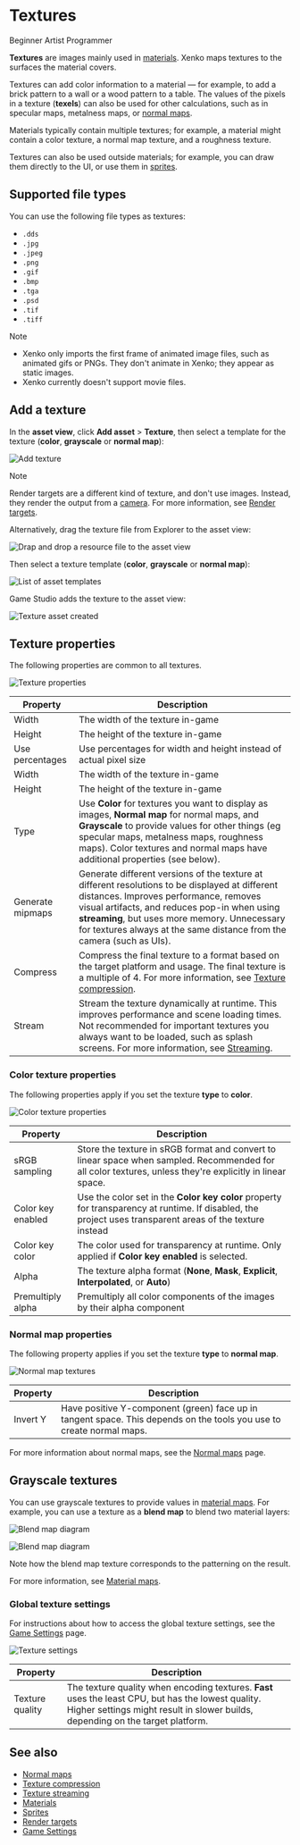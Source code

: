 # Textures

<span class="label label-doc-level">Beginner</span>
<span class="label label-doc-audience">Artist</span>
<span class="label label-doc-audience">Programmer</span>

**Textures** are images mainly used in [materials](../materials/index.md). Xenko maps textures to the surfaces the material covers.

Textures can add color information to a material — for example, to add a brick pattern to a wall or a wood pattern to a table. The values of the pixels in a texture (**texels**) can also be used for other calculations, such as in specular maps, metalness maps, or [normal maps](normal-maps.md). 

Materials typically contain multiple textures; for example, a material might contain a color texture, a normal map texture, and a roughness texture.

Textures can also be used outside materials; for example, you can draw them directly to the UI, or use them in [sprites](../../sprites/index.md).

## Supported file types

You can use the following file types as textures:

* `.dds`
* `.jpg`
* `.jpeg`
* `.png`
* `.gif`
* `.bmp`
* `.tga`
* `.psd`
* `.tif`
* `.tiff`

> [!Note]
> * Xenko only imports the first frame of animated image files, such as animated gifs or PNGs. They don't animate in Xenko; they appear as static images.
> * Xenko currently doesn't support movie files.

## Add a texture

In the **asset view**, click **Add asset** > **Texture**, then select a template for the texture (**color**, **grayscale** or **normal map**):

![Add texture](media/add-texture.png)

> [!Note]
> Render targets are a different kind of texture, and don't use images. Instead, they render the output from a [camera](../cameras.md). For more information, see [Render targets](../graphics-compositor/render-textures.md).

Alternatively, drag the texture file from Explorer to the asset view:

![Drap and drop a resource file to the asset view](../../get-started/media/create-assets-drop-resource.png)

Then select a texture template (**color**, **grayscale** or **normal map**):
   
![List of asset templates](media/create-assets-drag-drop-select-asset-template.png)

Game Studio adds the texture to the asset view:

![Texture asset created](../../get-started/media/create-assets-drag-drop-asset-created.png)

## Texture properties

The following properties are common to all textures.

![Texture properties](media/texture-properties.png)

| Property         | Description
|------------------|---------
| Width            | The width of the texture in-game
| Height           | The height of the texture in-game
| Use percentages    | Use percentages for width and height instead of actual pixel size
| Width            | The width of the texture in-game
| Height           | The height of the texture in-game
| Type             | Use **Color** for textures you want to display as images, **Normal map** for normal maps, and **Grayscale** to provide values for other things (eg specular maps, metalness maps, roughness maps). Color textures and normal maps have additional properties (see below).
| Generate mipmaps | Generate different versions of the texture at different resolutions to be displayed at different distances. Improves performance, removes visual artifacts, and reduces pop-in when using **streaming**, but uses more memory. Unnecessary for textures always at the same distance from the camera (such as UIs).
| Compress         | Compress the final texture to a format based on the target platform and usage. The final texture is a multiple of 4. For more information, see [Texture compression](compression.md).
| Stream         | Stream the texture dynamically at runtime. This improves performance and scene loading times. Not recommended for important textures you always want to be loaded, such as splash screens. For more information, see [Streaming](streaming.md).

### Color texture properties

The following properties apply if you set the texture **type** to **color**.

![Color texture properties](media/color-texture-properties.png)

| Property | Description
|----------|---------
| sRGB sampling | Store the texture in sRGB format and convert to linear space when sampled. Recommended for all color textures, unless they're explicitly in linear space.
| Color key enabled | Use the color set in the **Color key color** property for transparency at runtime. If disabled, the project uses transparent areas of the texture instead
| Color key color | The color used for transparency at runtime. Only applied if **Color key enabled** is selected.
| Alpha | The texture alpha format (**None**, **Mask**, **Explicit**, **Interpolated**, or **Auto**)
| Premultiply alpha |  Premultiply all color components of the images by their alpha component

### Normal map properties

The following property applies if you set the texture **type** to **normal map**.

![Normal map textures](media/normal-map-texture-properties.png)

| Property | Description
|----------|---------
| Invert Y | Have positive Y-component (green) face up in tangent space. This depends on the tools you use to create normal maps.

For more information about normal maps, see the [Normal maps](normal-maps.md) page.

## Grayscale textures

You can use grayscale textures to provide values in [material maps](../materials/material-maps.md). For example, you can use a texture as a **blend map** to blend two material layers:

![Blend map diagram](../materials/media/blend-map-diagram.png)

![Blend map diagram](../materials/media/blend-map-diagram2.png)

Note how the blend map texture corresponds to the patterning on the result. 

For more information, see [Material maps](../materials/material-maps.md).

### Global texture settings

For instructions about how to access the global texture settings, see the [Game Settings](../../game-studio/game-settings.md) page.

![Texture settings](../../game-studio/media/texture-settings.png)

| Property        | Description  
|-----------------|--------------
| Texture quality | The texture quality when encoding textures. **Fast** uses the least CPU, but has the lowest quality. Higher settings might result in slower builds, depending on the target platform.

## See also

* [Normal maps](normal-maps.md)
* [Texture compression](compression.md)
* [Texture streaming](streaming.md)
* [Materials](../materials/index.md)
* [Sprites](../../sprites/index.md)
* [Render targets](../graphics-compositor/render-textures.md)
* [Game Settings](../../game-studio/game-settings.md)